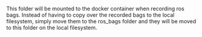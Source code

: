 This folder will be mounted to the docker container when recording ros bags.
Instead of having to copy over the recorded bags to the local filesystem, simply
move them to the ros\_bags folder and they will be moved to this folder on the local
filesystem.
